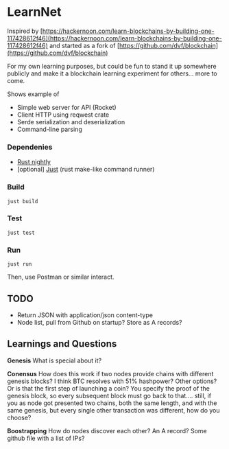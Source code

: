 
# LearnNet
Inspired by [https://hackernoon.com/learn-blockchains-by-building-one-117428612f46](https://hackernoon.com/learn-blockchains-by-building-one-117428612f46) and started as a fork of [https://github.com/dvf/blockchain](https://github.com/dvf/blockchain)

For my own learning purposes, but could be fun to stand it up somewhere publicly and make it a blockchain learning experiment for others... more to come.

Shows example of  
- Simple web server for API (Rocket)
- Client HTTP using reqwest crate
- Serde serialization and deserialization
- Command-line parsing

### Dependenies
- [Rust nightly](https://rustup.rs/)
- [optional] [Just](https://crates.io/crates/just) (rust make-like command runner)  

### Build
`just build`

### Test
`just test`

### Run
`just run`  

Then, use Postman or similar interact.

## TODO

- Return JSON<T> with application/json content-type
- Node list, pull from Github on startup? Store as A records?

## Learnings and Questions

**Genesis**
What is special about it?

**Conensus**
How does this work if two nodes provide chains with different genesis blocks? I think BTC resolves with 51% hashpower? Other options? Or is that the first step of launching a coin? You specify the proof of the genesis block, so every subsequent block must go back to that.... still, if you as node got presented two chains, both the same length, and with the same genesis, but every single other transaction was different, how do you choose?

**Boostrapping**
How do nodes discover each other? An A record? Some github file with a list of IPs?
